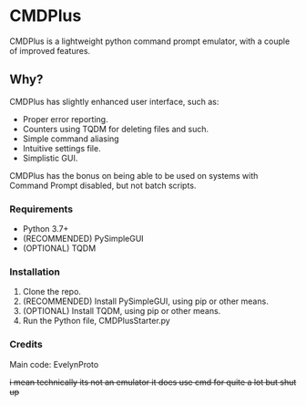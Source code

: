 # CMDPlus
CMDPlus is a lightweight python command prompt emulator, with a couple of improved features.
## Why?
CMDPlus has slightly enhanced user interface, such as:
* Proper error reporting.
* Counters using TQDM for deleting files and such.
* Simple command aliasing
* Intuitive settings file.
* Simplistic GUI.

CMDPlus has the bonus on being able to be used on systems with Command Prompt disabled, but not batch scripts.
### Requirements
* Python 3.7+
* (RECOMMENDED) PySimpleGUI
* (OPTIONAL) TQDM
### Installation
1. Clone the repo.
2. (RECOMMENDED) Install PySimpleGUI, using pip or other means.
3. (OPTIONAL) Install TQDM, using pip or other means.
4. Run the Python file, CMDPlusStarter.py
### Credits
Main code: EvelynProto

~~i mean technically its not an emulator it does use cmd for quite a lot but shut up~~
